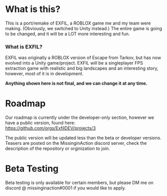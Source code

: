 # What is this?
This is a port/remake of EXFIL, a ROBLOX game me and my team were making. (Obviously, we switched to Unity instead.) The entire game is going to be changed, and it will be a LOT more interesting and fun.
### What is EXFIL?
EXFIL was originally a ROBLOX version of Escape from Tarkov, but has now evolved into a Unity game/project. EXFIL will be a singleplayer FPS extraction game with realistic and big landscapes and an interesting story, however, most of it is in development.

**Anything shown here is not final, and we can change it at any time.**

# Roadmap
Our roadmap is currently under the developer-only section, however we have a public version, found here: https://github.com/orgs/ExfilDEV/projects/3

The public version will be updated less than the beta or developer versions.
Teasers are posted on the MissinginAction discord server, check the description of the repository or orginization to join.

# Beta Testing
Beta testing is only available for certain members, but please DM me on discord @ missinginaction#0001 if you would like to apply.
